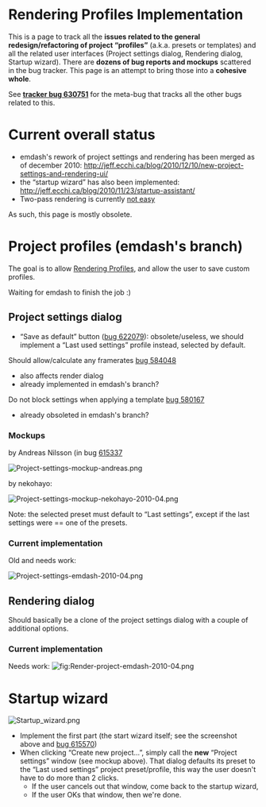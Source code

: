 # Rendering Profiles Implementation

This is a page to track all the **issues related to the general
redesign/refactoring of project “profiles”** (a.k.a. presets or
templates) and all the related user interfaces (Project settings dialog,
Rendering dialog, Startup wizard). There are **dozens of bug reports and
mockups** scattered in the bug tracker. This page is an attempt to bring
those into a **cohesive whole**.

See **[tracker bug
630751](https://bugzilla.gnome.org/show_bug.cgi?id=630751)** for the
meta-bug that tracks all the other bugs related to this.

# Current overall status

-   emdash's rework of project settings and rendering has been merged as
    of december 2010:
    <http://jeff.ecchi.ca/blog/2010/12/10/new-project-settings-and-rendering-ui/>
-   the “startup wizard” has also been implemented:
    <http://jeff.ecchi.ca/blog/2010/11/23/startup-assistant/>
-   Two-pass rendering is currently [not
    easy](https://bugzilla.gnome.org/show_bug.cgi?id=603070)

As such, this page is mostly obsolete.

# Project profiles (emdash's branch)

The goal is to allow [Rendering
Profiles](design/Rendering_Profiles.md), and allow the user to save
custom profiles.

Waiting for emdash to finish the job :)

## Project settings dialog

-   “Save as default” button ([bug
    622079](https://bugzilla.gnome.org/show_bug.cgi?id=622079)):
    obsolete/useless, we should implement a “Last used settings” profile
    instead, selected by default.

Should allow/calculate any framerates [bug
584048](https://bugzilla.gnome.org/show_bug.cgi?id=584048)

-   also affects render dialog
-   already implemented in emdash's branch?

Do not block settings when applying a template [bug
580167](https://bugzilla.gnome.org/show_bug.cgi?id=580167)

-   already obsoleted in emdash's branch?

### Mockups

by Andreas Nilsson (in bug
[615337](https://bugzilla.gnome.org/show_bug.cgi?id=615337)

![](Project-settings-mockup-andreas.png "Project-settings-mockup-andreas.png")

by nekohayo:

![](Project-settings-mockup-nekohayo-2010-04.png "Project-settings-mockup-nekohayo-2010-04.png")

Note: the selected preset must default to “Last settings”, except if the
last settings were == one of the presets.

### Current implementation

Old and needs work:

![](Project-settings-emdash-2010-04.png "Project-settings-emdash-2010-04.png")

## Rendering dialog

Should basically be a clone of the project settings dialog with a couple
of additional options.

### Current implementation

Needs work:
![](Render-project-emdash-2010-04.png "fig:Render-project-emdash-2010-04.png")

# Startup wizard

![](Startup_wizard.png "Startup_wizard.png")

-   Implement the first part (the start wizard itself; see the
    screenshot above and [bug
    615570](https://bugzilla.gnome.org/show_bug.cgi?id=615570))
-   When clicking “Create new project...”, simply call the **new**
    “Project settings” window (see mockup above). That dialog defaults
    its preset to the “Last used settings” project preset/profile, this
    way the user doesn't have to do more than 2 clicks.
    -   If the user cancels out that window, come back to the startup
        wizard,
    -   If the user OKs that window, then we're done.
